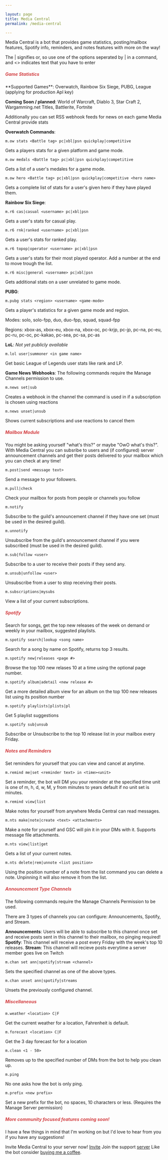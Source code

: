 ```yaml
---

layout: page
title: Media Central
permalink: /media-central

---
```


Media Central is a bot that provides game statistics, posting/mailbox features, Spotify info, reminders, and notes features with more on the way!

The | signifies or, so use one of the options seperated by | in a command, and <> indicates text that you have to enter

<h5 style="color:#D34043">Game Statistics</h5>
**Supported Games**: Overwatch, Rainbow Six Siege, PUBG, League (applying for production ApI key)

**Coming Soon / planned**: World of Warcraft, Diablo 3, Star Craft 2, Wargamming.net Titles, Battlerite, Fortnite

Additionally you can set RSS webhook feeds for news on each game Media Central provide stats

**Overwatch Commands**:

```
m.ow stats <Battle tag> pc|xbl|psn quickplay|competitive
```
Gets a players stats for a given platform and game mode.
```
m.ow medals <Battle tag> pc|xbl|psn quickplay|competitive
```
Gets a list of a user's medales for a game mode.
```
m.ow hero <Battle tag> pc|xbl|psn quickplay|competitive <hero name>
```
Gets a complete list of stats for a user's given hero if they have played them.

**Rainbow Six Siege**:

```
m.r6 cas|casual <username> pc|xbl|psn
```
Gets a user's stats for casual play.
```
m.r6 rnk|ranked <username> pc|xbl|psn
```
Gets a user's stats for ranked play.
```
m.r6 topop|operator <username> pc|xbl|psn
```
Gets a user's stats for their most played operator. Add a number at the end to move trough the list.
```
m.r6 misc|general <username> pc|xbl|psn
```
Gets additional stats on a user unrelated to game mode.

**PUBG**:

```
m.pubg stats <region> <username> <game-mode>
```
Gets a player's statistics for a given game mode and region.

<p>Modes: solo, solo-fpp, duo, duo-fpp, squad, squad-fpp</p>
<p>Regions: xbox-as, xbox-eu, xbox-na, xbox-oc, pc-krjp, pc-jp, pc-na, pc-eu, pc-ru, pc-oc, pc-kakao, pc-sea, pc-sa, pc-as</p>

**LoL**:
_Not yet publicly available_

```
m.lol user|summoner <in game name>
```
Get basic League of Legends user stats like rank and LP.

**Game News Webhooks**:
The following commands require the Manage Channels permission to use.

```
m.news set|sub
```
Creates a webhook in the channel the command is used in if a subscription is chosen using reactions
```
m.news unset|unsub
```
Shows current subscriptions and use reactions to cancel them

<h5 style="color:#D34043">Mailbox Module</h5>
You might be asking yourself "what's this?" or maybe "OwO what's this?". With Media Central you can subsribe to users and (if configured) server announcement channels and get their posts delivered to your mailbox which you can check at any time!

```
m.post|send <message text>
```
Send a message to your followers.
```
m.pull|check
```
Check your mailbox for posts from people or channels you follow
```
m.notify
```
Subscribe to the guild's announcement channel if they have one set (must be used in the desired guild).
```
m.unnotify
```
Unsubscribe from the guild's announcement channel if you were subscribed (must be used in the desired guild).
```
m.sub|follow <user>
```
Subscribe to a user to receive their posts if they send any.
```
m.unsub|unfollow <user>
```
Unsubscribe from a user to stop receiving their posts.
```
m.subscriptions|mysubs
```
View a list of your current subscriptions.

<h5 style="color:#D34043">Spotify</h5>
Search for songs, get the top new releases of the week on demand or weekly in your mailbox, suggested playlists.

```
m.spotify search|lookup <song name>
```
Search for a song by name on Spotify, returns top 3 results.
```
m.spotify new|releases <page #>
```
Browse the top 100 new relases 10 at a time using the optional page number.
```
m.spotify album|adetail <new release #>
```
Get a more detailed album view for an album on the top 100 new releases list using its position number
```
m.spotify playlists|plists|pl
```
Get 5 playlist suggestions
```
m.spotify sub|unsub
```
Subscribe or Unsubscribe to the top 10 release list in your mailbox every Friday.


<h5 style="color:#D34043">Notes and Reminders</h5>

Set reminders for yourself that you can view and cancel at anytime.

```
m.remind me|set <reminder text> in <time><unit>
```
Set a reminder, the bot will DM you your reminder at the specified time unit is one of m, h, d, w, M, y from minutes to years default if no unit set is minutes.
```
m.remind view|list
```

Make notes for yourself from anywhere Media Central can read messages.

```
m.nts make|note|create <text> <attachments>
```
Make a note for yourself and GSC will pin it in your DMs with it. Supports message file attachments.
```
m.nts view|list|get
```
Gets a list of your current notes.
```
m.nts delete|rem|unnote <list position>
```
Using the position number of a note from the list command you can delete a note. Unpinning it will also remove it from the list.

<h5 style="color:#D34043">Announcement Type Channels</h5>

The following commands require the Manage Channels Permission to be used.

There are 3 types of channels you can configure: Announcements, Spotify, and Stream.

__Announcements__: Users will be able to subscribe to this channel once set and receive posts sent in this channel to their mailbox, no pinging required!
__Spotify__: This channel will receive a post every Friday with the week's top 10 releases.
__Stream__: This channel will recieve posts everytime a server member goes live on Twitch
```
m.chan set ann|spotify|stream <channel>
```
Sets the specified channel as one of the above types.

```
m.chan unset ann|spotify|streams
```
Unsets the previously configured channel.

<h5 style="color:#D34043">Miscellaneous</h5>

```
m.weather <location> C|F
```
Get the current weather for a location, Fahrenheit is default.
```
m.forecast <location> C|F
```
Get the 3 day forecast for for a location
```
m.clean <1 - 50>
```
Removes up to the specified number of DMs from the bot to help you clean up.
```
m.ping
```
No one asks how the bot is only ping.
```
m.prefix <new prefix>
```
Set a new prefix for the bot, no spaces, 10 characters or less. (Requires the Manage Server permission)

<h5 style="color:#D34043">More community focused features coming soon!</h5>

I have a few things in mind that I'm working on but I'd love to hear from you if you have any suggestions!

Invite Media Central to your server now! [Invite](https://discordapp.com/api/oauth2/authorize?client_id=464529935315370004&permissions=536881152&scope=bot)
Join the support [server](https://discord.gg/NNFnjFA)
Like the bot consider [buying me a coffee](https://buymeacoff.ee/playervm).